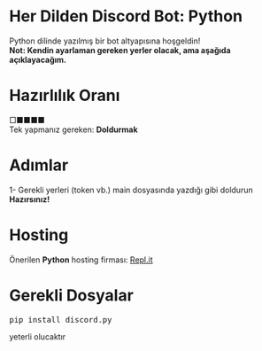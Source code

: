 # Her Dilden Discord Bot: Python
Python dilinde yazılmış bir bot altyapısına hoşgeldin! <br />
**Not: Kendin ayarlaman gereken yerler olacak, ama aşağıda açıklayacağım.** <br />
# Hazırlılık Oranı
□■■■■ <br />
Tek yapmanız gereken: **Doldurmak** <br />
# Adımlar
1- Gerekli yerleri (token vb.) main dosyasında yazdığı gibi doldurun <br />
**Hazırsınız!**
# Hosting
Önerilen **Python** hosting firması: <a href="https://repl.it" class="clickableLink">Repl.it</a> <br />
# Gerekli Dosyalar
<pre>pip install discord.py</pre> yeterli olucaktır
